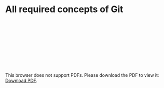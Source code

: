 # All required concepts of Git

<object data="./docs/gitlearn.pdf" type="application/pdf" width="700px" height="700px">
    <embed src="./docs/gitlearn.pdf">
        <p>This browser does not support PDFs. Please download the PDF to view it: <a href="#">Download PDF</a>.</p>
    </embed>
</object>
